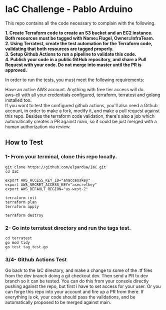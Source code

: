 # IaC Challenge - Pablo Arduino

This repo contains all the code necessary to complain with the following.

**1. Create Terraform code to create an S3 bucket and an EC2 instance. Both resources must be tagged with Name=Flugel, Owner=InfraTeam.**  
**2. Using Terratest, create the test automation for the Terraform code, validating that both resources are tagged properly.**  
**3. Setup Github Actions to run a pipeline to validate this code.**  
**4. Publish your code in a public GitHub repository, and share a Pull Request with your code. Do not merge into master until the PR is approved.**
  
In order to run the tests, you must meet the following requirements:

Have an active AWS account. Anything with free tier access will do.  
aws-cli with all your credentials configured, terraform, terratest and golang installed too.  
If you want to test the configured github actions, you'll also need a Github account, in order to make a fork, modify it, and make a pull request against this repo. Besides the terraform code validation, there's also a job which automatically creates a PR against main, so it could be just merged with a human authorization via review.  

## How to Test

### 1- From your terminal, clone this repo locally.

```
git clone https://github.com/elpardua/IaC.git
cd IaC

export AWS_ACCESS_KEY_ID="anaccesskey"
export AWS_SECRET_ACCESS_KEY="asecretkey"
export AWS_DEFAULT_REGION="us-west-2"

terraform init
terraform plan
terraform apply

terraform destroy
```   
      
### 2- Go into terratest directory and run the tags test.

```
cd terratest
go mod tidy
go test tag_test.go
```

### 3/4- Github Actions Test

Go back to the IaC directory, and make a change to some of the .tf files from the dev branch doing a git checkout dev. Then send a PR to dev branch so it can be tested. You can do this from your console directly pushing against the repo, but first i have to set access for your user. Or you can forge this repo into your account and fire up a PR from there. If everything is ok, your code should pass the validations, and be automatically proposed to be merged against main.


